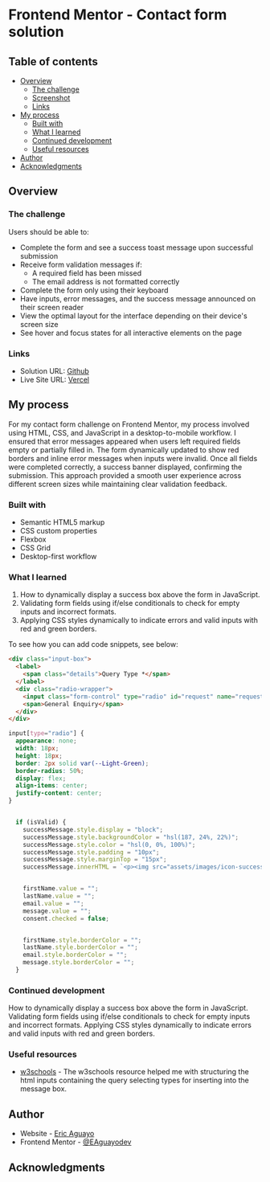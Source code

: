 # Frontend Mentor - Contact form solution 

## Table of contents

- [Overview](#overview)
  - [The challenge](#the-challenge)
  - [Screenshot](#screenshot)
  - [Links](#links)
- [My process](#my-process)
  - [Built with](#built-with)
  - [What I learned](#what-i-learned)
  - [Continued development](#continued-development)
  - [Useful resources](#useful-resources)
- [Author](#author)
- [Acknowledgments](#acknowledgments)


## Overview

### The challenge

Users should be able to:

- Complete the form and see a success toast message upon successful submission
- Receive form validation messages if:
  - A required field has been missed
  - The email address is not formatted correctly
- Complete the form only using their keyboard
- Have inputs, error messages, and the success message announced on their screen reader
- View the optimal layout for the interface depending on their device's screen size
- See hover and focus states for all interactive elements on the page


### Links

- Solution URL: [Github](https://github.com/EAguayodev/Contact-Form)
- Live Site URL: [Vercel](https://contact-form-zeta-nine.vercel.app/)

## My process
For my contact form challenge on Frontend Mentor, my process involved using HTML, CSS, and JavaScript in a desktop-to-mobile workflow. I ensured that error messages appeared when users left required fields empty or partially filled in. The form dynamically updated to show red borders and inline error messages when inputs were invalid. Once all fields were completed correctly, a success banner displayed, confirming the submission. This approach provided a smooth user experience across different screen sizes while maintaining clear validation feedback.

### Built with

- Semantic HTML5 markup
- CSS custom properties
- Flexbox
- CSS Grid
- Desktop-first workflow

### What I learned

1. How to dynamically display a success box above the form in JavaScript.
2. Validating form fields using if/else conditionals to check for empty inputs and incorrect formats.
3. Applying CSS styles dynamically to indicate errors and valid inputs with red and green borders.

To see how you can add code snippets, see below:

```html
<div class="input-box">
  <label>
    <span class="details">Query Type *</span>
  </label>
  <div class="radio-wrapper">
    <input class="form-control" type="radio" id="request" name="request" placeholder="Support Requested" value="Support Request">
    <span>General Enquiry</span>
  </div>
</div>
```
```css
input[type="radio"] {
  appearance: none;
  width: 18px;
  height: 18px;
  border: 2px solid var(--Light-Green);
  border-radius: 50%;
  display: flex;
  align-items: center;
  justify-content: center;
}
```
```js

  if (isValid) {
    successMessage.style.display = "block";
    successMessage.style.backgroundColor = "hsl(187, 24%, 22%)";
    successMessage.style.color = "hsl(0, 0%, 100%)";
    successMessage.style.padding = "10px";
    successMessage.style.marginTop = "15px";
    successMessage.innerHTML = `<p><img src="assets/images/icon-success-check.svg" alt="success"> Message Sent!</p><p>Thanks for completing the form. We'll be in touch soon!</p>`;


    firstName.value = "";
    lastName.value = "";
    email.value = "";
    message.value = "";
    consent.checked = false;


    firstName.style.borderColor = "";
    lastName.style.borderColor = "";
    email.style.borderColor = "";
    message.style.borderColor = "";
  }
```

### Continued development
How to dynamically display a success box above the form in JavaScript.
Validating form fields using if/else conditionals to check for empty inputs and incorrect formats.
Applying CSS styles dynamically to indicate errors and valid inputs with red and green borders.



### Useful resources

- [w3schools](https://www.w3schools.com/tags/att_input_type_radio.asp) - The w3schools resource helped me with structuring the html inputs containing the query selecting types for inserting into the message box.

## Author

- Website - [Eric Aguayo](https://www.ericaguayo.com)
- Frontend Mentor - [@EAguayodev](https://www.frontendmentor.io/profile/EAguayodev/solutions)


## Acknowledgments
